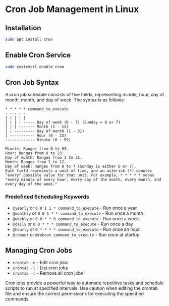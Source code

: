 # Cron Job Management in Linux

## Installation

```bash
sudo apt install cron
```

## Enable Cron Service

```bash
sudo systemctl enable cron
```

## Cron Job Syntax

A cron job schedule consists of five fields, representing minute, hour, day of month, month, and day of week. The syntax is as follows:

```plaintext
* * * * * command_to_execute
- - - - -
| | | | |
| | | | ----- Day of week (0 - 7) (Sunday = 0 or 7)
| | | ------- Month (1 - 12)
| | --------- Day of month (1 - 31)
| ----------- Hour (0 - 23)
------------- Minute (0 - 59)

Minute: Ranges from 0 to 59.
Hour: Ranges from 0 to 23.
Day of month: Ranges from 1 to 31.
Month: Ranges from 1 to 12.
Day of week: Ranges from 0 to 7 (Sunday is either 0 or 7).
Each field represents a unit of time, and an asterisk (*) denotes "every" possible value for that unit. For example, * * * * * means "every minute of every hour, every day of the month, every month, and every day of the week."

```

### Predefined Scheduling Keywords

- `@yearly` or `0 0 1 1 * command_to_execute` - Run once a year
- `@monthly` or `0 0 1 * * command_to_execute` - Run once a month
- `@weekly` or `0 0 * * 0 command_to_execute` - Run once a week
- `@daily` or `0 0 * * * command_to_execute` - Run once a day
- `@hourly` or `0 * * * * command_to_execute` - Run once an hour
- `@reboot` or `@reboot command_to_execute` - Run once at startup

## Managing Cron Jobs

- `crontab -e` - Edit cron jobs
- `crontab -l` - List cron jobs
- `crontab -r` - Remove all cron jobs

Cron jobs provide a powerful way to automate repetitive tasks and schedule scripts to run at specified intervals. Use caution when editing the crontab file and ensure the correct permissions for executing the specified commands.
